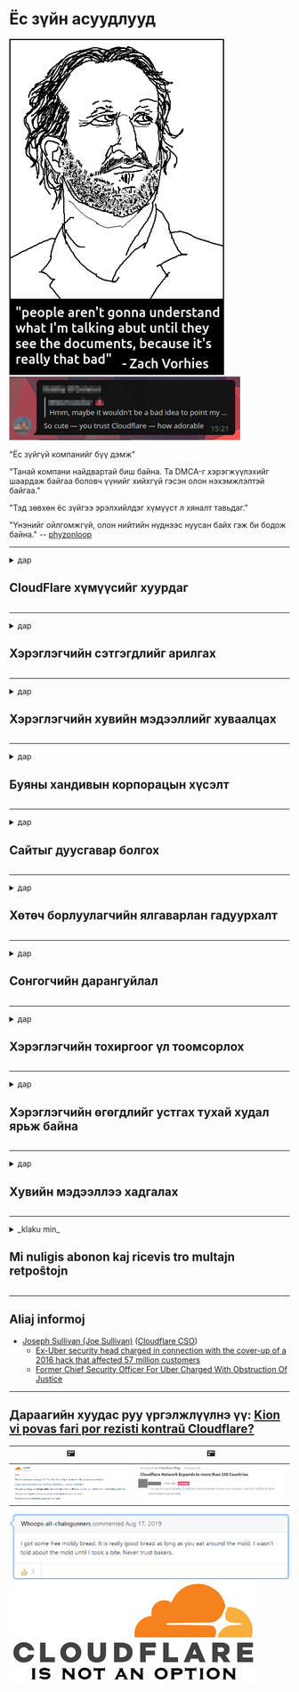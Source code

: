 # Ёс зүйн асуудлууд

![](../image/itsreallythatbad.jpg)
![](../image/telegram/c81238387627b4bfd3dcd60f56d41626.jpg)

"Ёс зүйгүй компанийг бүү дэмж"

"Танай компани найдвартай биш байна. Та DMCA-г хэрэгжүүлэхийг шаардаж байгаа боловч үүнийг хийхгүй гэсэн олон нэхэмжлэлтэй байгаа."

"Тэд зөвхөн ёс зүйгээ эрэлхийлдэг хүмүүст л хяналт тавьдаг."

"Үнэнийг ойлгомжгүй, олон нийтийн нүднээс нуусан байх гэж би бодож байна."  -- [phyzonloop](https://twitter.com/phyzonloop)


---


<details>
<summary>дар

## CloudFlare хүмүүсийг хуурдаг
</summary>


Cloudflare нь Cloudflare биш хэрэглэгчид рүү спам имэйл илгээж байна.

- Зөвхөн бүртгүүлсэн захиалагчид л имэйл илгээнэ
- Хэрэглэгч "зогсоох" гэж хэлэхэд имэйл илгээхээ боль

Энэ бол маш энгийн. Гэхдээ Cloudflare огт хамаагүй.
Cloudflare тэдний үйлчилгээг ашиглах нь бүх спам болон халдагчдыг зогсоож чадна гэж хэлсэн.
Cloudflare-г идэвхжүүлэхгүйгээр бид хэрхэн Cloudflare-г зогсоох вэ?


| 🖼 | 🖼 |
| --- | --- |
| ![](../image/cfspam01.jpg) | ![](../image/cfspam03.jpg) |
| ![](../image/cfspam02.jpg) | ![](../image/cfspambrittany.jpg)<br>![](../image/cfspamtwtr.jpg) |
| ![](../image/cfspam04.jpg) | ![](../image/cfspam05.jpg) |

</details>

---

<details>
<summary>дар

## Хэрэглэгчийн сэтгэгдлийг арилгах
</summary>


Cloudflare-ийн цензуртай холбоотой сөрөг тоймууд.
Хэрэв та Твиттер дээр Cloudflare-ийн текстийг байрлуулсан бол Cloudflare-ийн ажилтан "Үгүй ээ, энэ нь" гэсэн мессежээр хариулт авах боломжтой.
Хэрэв та ямар нэгэн тойм сайт дээр сөрөг тоймыг байрлуулсан бол тэд үүнийг цензурлахыг хичээх болно.


| 🖼 | 🖼 |
| --- | --- |
| ![](../image/cfcenrev_01.jpg)<br>![](../image/cfcenrev_02.jpg) | ![](../image/cfcenrev_03.jpg) |

</details>

---

<details>
<summary>дар

## Хэрэглэгчийн хувийн мэдээллийг хуваалцах
</summary>


Cloudflare нь маш их дарамттай асуудалтай байдаг.
Cloudflare нь байршуулсан сайтуудын талаар гомдоллож буй хүмүүсийн хувийн мэдээллийг хуваалцдаг.
Тэд заримдаа танаас жинхэнэ үнэмлэхээ өгөхийг хүсдэг.
Хэрэв та доромжлох, дарамтлах, уртасгах, эсвэл алагдахыг хүсэхгүй бол Cloudflared вэбсайтуудаас хол байх нь дээр.


| 🖼 | 🖼 |
| --- | --- |
| ![](../image/cfdox_what.jpg) | ![](../image/cfdox_swat.jpg) |
| ![](../image/cfdox_kill.jpg) | ![](../image/cfdox_threat.jpg) |
| ![](../image/cfdox_dox.jpg) | ![](../image/cfdox_ex1.jpg) |
| ![](../image/cfabuseform.jpg) | ![](../image/cfdox_ex2.jpg) |

</details>

---

<details>
<summary>дар

## Буяны хандивын корпорацын хүсэлт
</summary>


CloudFlare буяны хувь нэмэр оруулахыг хүсч байна.
Америкийн нэг корпорац нь сайн шалтгаантай ашгийн бус байгууллагуудын хамт буяны үйл ажиллагаа эрхлэхийг хүсэх нь үнэхээр аймшигтай юм.
Хэрэв та хүмүүсийг хаах эсвэл бусад хүмүүсийн цагийг үрэх дуртай бол Cloudflare-ийн ажилчдад зориулж зарим пицца захиалахыг хүсч магадгүй юм.


![](../image/cfdonate.jpg)

</details>

---

<details>
<summary>дар

## Сайтыг дуусгавар болгох
</summary>


Хэрэв таны сайт гэнэт уналтанд орвол та юу хийх вэ?
Cloudflare нь хэрэглэгчийн тохиргоог устгаж байгаа эсвэл ямар ч анхааруулгагүйгээр үйлчилгээг зогсоосон гэсэн мэдээлэл байна.
Бид илүү сайн үйлчилгээ үзүүлэгч олохыг санал болгож байна.

![](../image/cftmnt.jpg)

</details>

---

<details>
<summary>дар

## Хөтөч борлуулагчийн ялгаварлан гадуурхалт
</summary>


CloudFlare нь Firefox ашигладаг хүмүүст давуу эрх олгодог бөгөөд Tor-ээс дээш Tor-Browser-ийн бус хэрэглэгчдэд дайсагналтай ханддаг.
Үнэгүй javascript-г гүйцэтгэхээс татгалзсан Tor хэрэглэгчид мөн дайсагналцдаг.
Энэхүү хандалтын тэгш бус байдал нь сүлжээний төвийг сахисан байдал, эрх мэдлээ урвуулан ашигласан байдал юм.

![](../image/browdifftbcx.gif)

- Зүүн талд: Tor Browser, баруун талд: Chrome. Ижил IP хаяг.

![](../image/browserdiff.jpg)

- Зүүн талд: Tor Browser Javascript идэвхгүй болсон, күүкиг идэвхжүүлсэн байна
- Баруун талд: Chrome-ын Javascript-ыг идэвхжүүлсэн, күүкиг идэвхгүй болгосон

![](../image/cfsiryoublocked.jpg)

- Tor (Clearnet IP )гүйгээр QuteBrowser (жижиг хөтөч)

| ***Хөтөч*** | ***Хандалтын эмчилгээ*** |
| --- | --- |
| Tor Browser (Javascript идэвхжсэн) | нэвтрэх зөвшөөрөл |
| Firefox (Javascript идэвхжсэн) | нэвтрэх чадвар доройтсон |
| Chromium (Javascript идэвхжсэн) | нэвтрэх чадвар доройтсон |
| Chromium or Firefox (Javascript идэвхгүй болсон) | нэвтрэлт цуцлагдлаа |
| Chromium or Firefox (Күүкиг идэвхгүйжүүлсэн байна) | нэвтрэлт цуцлагдлаа |
| QuteBrowser | нэвтрэлт цуцлагдлаа |
| lynx | нэвтрэлт цуцлагдлаа |
| w3m | нэвтрэлт цуцлагдлаа |
| wget | нэвтрэлт цуцлагдлаа |


Аудио товчлуурыг хялбар сорилтыг шийдэхийн тулд яагаад ашиглаж болохгүй гэж?

Тийм, аудио товчлуур байдаг, гэвч Tor дээр ажиллахгүй байна.
Энэ товчин дээр дарахад та энэ мессежийг хүлээн авах болно:

```
Дараа дахин оролдоорой
Таны компьютер эсвэл сүлжээ нь автоматжуулсан асуулгуудыг илгээж байна.
Хэрэглэгчийг хамгаалахын тулд яг одоо бид таны хүсэлтийг боловсруулах боломжгүй байна.
Дэлгэрэнгүй мэдээллийг манай тусламжийн хуудаснаас авна уу
```

</details>

---

<details>
<summary>дар

## Сонгогчийн дарангуйлал
</summary>


АНУ-ын муж улсын сонгогчид эцсийн эцэст оршин суугаа муж дахь төрийн нарийн бичгийн даргын вэб сайтаар дамжуулан саналаа өгөхийн тулд бүртгүүлдэг.
Бүгд найрамдах улсын хяналттай төрийн нарийн бичгийн дарга нарын газар Cloud нарийн бичгийн даргаар дамжуулан нарийн бичгийн даргын вэбсайтыг сурталчлах замаар сонгогчдыг дарамталдаг.
Cloudflare-ийн Tor хэрэглэгчдийг дайсагнасан хандлага, MITM-ийн байр суурь нь дэлхийн хяналт шалгалтын төвлөрсөн цэг болж, түүний хор уршигтай үүрэг нь ерөнхий сонгогчдод бүртгүүлэхээс татгалзаж байна.
Либералууд ялангуяа хувийн нууцыг хадгалах хандлагатай байдаг.
Сонгогчийн бүртгэлийн маягтууд нь сонгогчийн улс төрийн нам, хувийн хаяг, нийгмийн даатгалын дугаар, төрсөн огноо гэх мэт нууц мэдээллийг цуглуулдаг.
Ихэнх мужууд зөвхөн тэр мэдээллийн дэд хэсгийг олон нийтэд нээлттэй болгодог, харин Cloudflare хэн нэгэн санал өгөх бүртгэлд орохдоо энэ бүх мэдээллийг хардаг.

Төрийн баримт оруулах ажилтнуудын нарийн бичгийн дарга Cloudflare вэбсайтад өгөгдлийг оруулахдаа ашигладаг тул цаасан бүртгэл нь Cloudflare-ийг давж гарахгүй гэдгийг анхаарна уу.

| 🖼 | 🖼 |
| --- | --- |
| ![](../image/cfvotm_01.jpg) | ![](../image/cfvotm_02.jpg) |

- Change.org бол санал хураалт явуулж, арга хэмжээ авах алдартай вэбсайт юм.
“хаа сайгүй хүмүүс кампанит ажил эхлүүлж, дэмжигчдийг дайчлан, шийдвэр гаргагч нартай хамтран ажиллаж, шийдэл гаргахад чиглэж байна.”
Харамсалтай нь, Cloudflare-ийн түрэмгий шүүлтүүрээс болж ихэнх хүмүүс change.org-г огт харах боломжгүй байна.
Тэд өргөдөлд гарын үсэг зурахыг хориглож байгаа тул ардчилсан процессоос хасаж байгаа юм.
OpenPetition гэх мэт бусад гэрээгүй платформ ашиглах нь асуудлыг арилгахад тусална.

| 🖼 | 🖼 |
| --- | --- |
| ![](../image/changeorgasn.jpg) | ![](../image/changeorgtor.jpg) |

- Cloudflare-ийн "Афинийн төсөл" нь мужийн болон орон нутгийн сонгуулийн вэбсайтуудад аж ахуйн нэгжийн түвшний үнэгүй хамгаалалтыг санал болгодог.
Тэд "өөрсдийн сонгогчид сонгуулийн мэдээлэл, сонгогчдын бүртгэлд хандах боломжтой" гэж хэлсэн боловч олон хүмүүс зүгээр л сайтар үзэж чаддаггүй тул энэ нь худлаа юм.

</details>

---

<details>
<summary>дар

## Хэрэглэгчийн тохиргоог үл тоомсорлох
</summary>


Хэрэв та татгалзсан бол та энэ талаар ямар ч имэйл хүлээж авахгүй гэж найдаж байна.
Cloudflare нь хэрэглэгчийн давуу талыг үл тоомсорлож, хэрэглэгчийн зөвшөөрөлгүйгээр гуравдагч этгээдийн корпорацитай өгөгдлийг хуваалцана.
Хэрэв та тэдний үнэгүй төлөвлөгөөг ашиглаж байгаа бол тэд заримдаа танд сар бүр захиалгаа авах талаар имэйл илгээдэг.

![](../image/cfviopl_tp.jpg)

</details>

---

<details>
<summary>дар

## Хэрэглэгчийн өгөгдлийг устгах тухай худал ярьж байна
</summary>


Энэхүү хуучин cloudflare хэрэглэгчийн блог дээр бичсэнээр Cloudflare данс устгах талаар худлаа ярьж байна.
Өнөө үед олон компаниуд дансаа хаасны дараа эсвэл хаасны дараа таны өгөгдлийг хадгалдаг.
Ихэнх сайн компаниуд өөрсдийн нууцлалын бодлогод энэ тухай дурдсан байдаг.
Үүлэн асгах уу? Үгүй ээ, тийм биш.

```
2019-08-05 CloudFlare нь миний акаунтыг устгасан гэдгийг надад илгээсэн.
2019-10-02 Би CloudFlare-ээс "би үйлчлүүлэгч" гэсэн имэйлийг хүлээн авлаа.
```

Cloudflare нь "устгах" гэдэг үгийг мэддэггүй байсан.
Хэрэв үнэхээр хасагдсан бол энэ хуучин үйлчлүүлэгч яагаад имэйл хүлээн авсан бэ?
Тэрбээр Cloudflare-ийн нууцлалын бодлогод энэ талаар дурдаагүй болно.

```
Тэдгээрийн шинэ нууцлалын бодлого нь нэг жилийн турш хадгалагдах тухай дурьдаагүй болно.
```

![](../image/cfviopl_notdel.jpg)

Нууцлалын бодлого нь LIE юм бол Cloudflare-д та хэрхэн итгэж болох вэ?

</details>

---

<details>
<summary>дар

## Хувийн мэдээллээ хадгалах
</summary>


Cloudflare бүртгэлийг устгах нь хэцүү түвшинд байна.

```
"Бүртгэл" ангилал ашиглан тусламжийн билет илгээх,
зурвасын их биед данс устгах хүсэлтийг илгээх.
Устгахаас өмнө та өөрийн дансанд домэйн эсвэл зээлийн карттай байх ёсгүй.
```

Та энэ баталгаажуулах имэйлийг хүлээн авах болно.

![](../image/cf_deleteandkeep.jpg)

"Бид таны устгах хүсэлтийг боловсруулж эхэллээ" гэвч "Бид таны хувийн мэдээллийг үргэлжлүүлэн хадгалах болно."

Та үүнд "итгэж" чадах уу?

</details>

---

<details>
<summary>_klaku min_

## Mi nuligis abonon kaj ricevis tro multajn retpoŝtojn
</summary>


La uzanto nuligis sian 'Cloudflare stream' abonon kaj li ricevas retpoŝtajn memorigilojn ĉiutage por rememorigi lin pri nuligita abono.
Ne estas malaprobita butono. Kiel vi ĉesas ĉi tiun frenezon?

![](../image/barrageemailcancelsubscription.jpg)

Cloudflare diris al ĉi tiu uzanto kontakti subtenteamo kaj peti ĉiujn viajn enhavojn forigi.

- [t](https://web.archive.org/web/20210412165334/https://twitter.com/JohnHaldson/status/1381651569247088650)

</details>

---

## Aliaj informoj

- [Joseph Sullivan (Joe Sullivan)](../cloudflare_inc/cloudflare_members.md) ([Cloudflare CSO](https://twitter.com/eastdakota/status/1296522269313785862))
  - [Ex-Uber security head charged in connection with the cover-up of a 2016 hack that affected 57 million customers](https://www.businessinsider.com/uber-data-hack-security-head-joe-sullivan-charged-cover-up-2020-8)
  - [Former Chief Security Officer For Uber Charged With Obstruction Of Justice](https://www.justice.gov/usao-ndca/pr/former-chief-security-officer-uber-charged-obstruction-justice)


---

## Дараагийн хуудас руу үргэлжлүүлнэ үү:   [Kion vi povas fari por rezisti kontraŭ Cloudflare?](mn.action.md)

|  🖼  |  🖼 |
| --- | --- |
| ![](../image/cfcommunity_ban.jpg) | ![](../image/censor_cloudflare_blogcomment.jpg) |

![](../image/freemoldybread.jpg)
![](../image/cfisnotanoption.jpg)
